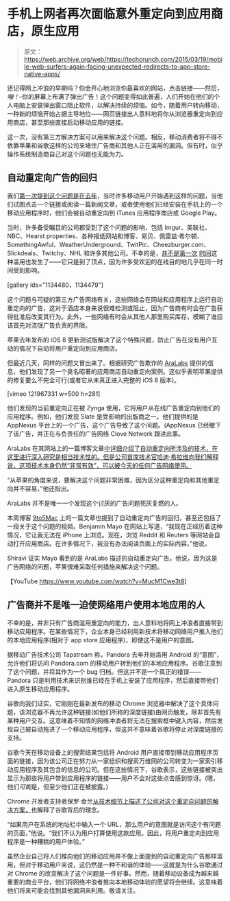 # 手机上网者再次面临意外重定向到应用商店，原生应用

> 原文：<https://web.archive.org/web/https://techcrunch.com/2015/03/19/mobile-web-surfers-again-facing-unexpected-redirects-to-app-store-native-apps/>

还记得网上冲浪的早期吗？你会开心地浏览你最喜欢的网站，点击链接——然后，*嘣！*–你的屏幕上布满了弹出广告！这个问题变得如此普遍，人们开始在他们的个人电脑上安装弹出窗口阻止软件，以解决持续的烦恼。如今，随着用户转向移动，一种新的烦恼开始占据主导地位——网页链接出人意料地将你从浏览器重定向到应用商店，甚至那些直接启动移动应用的链接。

这一次，没有第三方解决方案可以用来解决这个问题。相反，移动消费者将不得不依靠苹果和谷歌这样的公司来堵住广告商和其他人正在滥用的漏洞。但有时，似乎操作系统制造商自己对这个问题也无能为力。

## 自动重定向广告的回归

我们[第一次提到这个问题是在去年](https://web.archive.org/web/20230223134158/https://techcrunch.com/2014/01/06/shady-app-install-ads-are-automatically-redirecting-mobile-users-to-app-store-google-play/)，当时许多移动用户开始遇到这样的问题，当他们试图点击一个链接或阅读一篇新闻文章，或者使用他们已经安装在手机上的一个移动应用程序时，他们会被自动重定向到 iTunes 应用程序商店或 Google Play。

当时，许多备受瞩目的公司都受到了这个问题的影响，包括 Imgur、美联社、NBC、Hearst properties、各种报纸网站和博客、易贝、佩雷兹·希尔顿、SomethingAwful、WeatherUnderground、TwitPic、Cheezburger.com、Slickdeals、Twitchy、NHL 和许多其他公司。不幸的是，[并不是](https://web.archive.org/web/20230223134158/http://storify.com/sarahintampa/apps-redirecting-to-app-store)[第一次](https://web.archive.org/web/20230223134158/http://www.datehookup.com/Thread-1130660.htm) [时间](https://web.archive.org/web/20230223134158/http://answers.yahoo.com/question/index?qid=20131114210135AAp4VSs)这种滥用也发生了——它只是到了顶点，因为许多受欢迎的在线目的地几乎在同一时间受到影响。

[gallery ids="1134480，1134479"]

这个问题与可疑的第三方广告网络有关，这些网络会在网站和应用程序上运行自动重定向的广告，这对于酒店本身来说很难检测或阻止，因为广告商有时会在广告获得批准后改变其行为。此外，一些网络有时会从其他人那里购买库存，模糊了谁应该首先对流氓广告负责的界限。

苹果去年发布的 iOS 8 更新测试版解决了这个特殊问题，防止广告在没有用户互动的情况下自动将用户重定向到应用商店。

但最近几天，同样的问题又冒出来了。根据研究广告欺诈的 [AraLabs](https://web.archive.org/web/20230223134158/http://aralabs.com/) 提供的信息，他们发现了另一个臭名昭著的应用商店自动重定向案例。这似乎表明苹果提供的修复要么不完全可行(或者它从未真正进入完整的 iOS 8 版本)。

[vimeo 121967331 w=500 h=281]

他们发现的当前重定向正在被 Zynga 使用，它将用户从在线广告重定向到他们的应用程序。例如，他们发现 Slate 是受影响的出版商之一。他们提供的是 AppNexus 平台上的一个广告，这个广告导致了这个问题。(AppNexus 已经撤下了该广告，并正在与负责任的广告网络 Clove Network 跟进此事。

AraLabs 在其网站上的一篇博客文章[中详细介绍了自动重定向所涉及的技术，在这里进行深入研究是相当技术性的。但是公司首席技术官哈迪·希拉维向我们解释说，这项技术本身仍然“非常有效”，可以被今天的任何广告网络使用。](https://web.archive.org/web/20230223134158/http://aralabs.com/blog/2015/03/12/safari-to-app-store-redirect-from-ad-on-ios-8-2/)

“从苹果的角度来说，要解决这个问题非常困难，因为区分这种重定向和其他重定向并不容易，”他还指出。

AraLabs 并不是唯一一个发现这个讨厌的广告问题死灰复燃的人。

本周博客 [9to5Mac](https://web.archive.org/web/20230223134158/http://9to5mac.com/2015/03/18/safari-app-store-redirect/) 上的一篇文章也提到了自动重定向广告的回归，甚至还包括了一段关于这个问题的视频。Benjamin Mayo 在网站上写道，“我现在正经历着这种情况，它让我无法在 iPhone 上浏览。现在，浏览 Reddit 和 Reuters 等网站会自动打开应用商店。在许多情况下，我没有办法阅读页面上的实际内容，”他说。

Shiravi 证实 Mayo 看到的是 AraLabs 描述的自动重定向广告。他说，因为这是广告网络的问题，苹果很难采取任何措施来解决这个问题。

【YouTube https://www.youtube.com/watch?v=MucM1Cwe3t8]

## 广告商并不是唯一迫使网络用户使用本地应用的人

不幸的是，并非只有广告商滥用重定向的能力，出人意料地将网上冲浪者直接带到移动应用程序。在某些情况下，企业本身已经利用新技术将移动网络用户推入他们的本地应用程序(相对于 app store 应用程序)，即使这不是用户的意图。

据移动广告技术公司 Tapstream 称，Pandora 去年开始滥用 Android 的“意图”，允许他们将访问 Pandora.com 的移动用户转到他们的本地应用程序。谷歌注意到了这个问题，并将其作为一个 bug 归档。但这并不是一个真正的错误——Pandora 只是利用技术来识别谁已经在手机上安装了应用程序，然后直接带他们进入原生移动应用程序。

谷歌向我们证实，它刚刚在最新发布的移动 Chrome 浏览器中解决了这个具体问题，该浏览器不再允许这种链接(如他们所称的深度链接)由网页触发，除非首先有某种用户交互。这意味着不知情的网络冲浪者将无法在搜索框中键入内容，然后发现自己被自动拖进了一个移动应用程序，但这并不意味着谷歌将停止对深度链接的支持。

谷歌今天在移动设备上的搜索结果包括将 Android 用户直接带到移动应用程序页面的链接，因为该公司正在努力从一家组织和搜索万维网的公司转变为一家索引移动应用程序及其包含的信息的公司。但在这些情况下，谷歌表示，这些链接被突出显示为那些将用户带到应用程序的链接——用户不会对这些点击感到惊讶。(嗯，他们*可能*是，但至少他们正在被披露。)

Chrome 开发者支持者保罗·金兰[从技术细节上描述了公司对这个重定向问题的解决方案，](https://web.archive.org/web/20230223134158/http://paul.kinlan.me/deep-app-linking-on-android-and-chrome/)也解释了谷歌背后的理念。

“如果用户在系统的地址栏中输入一个 URL，那么用户的意图就是访问这个有问题的页面，”他说。“我们不认为用户打算使用这款应用。因此，将用户重定向到应用程序是一种糟糕的用户体验。”

虽然企业自己将人们推向他们的移动应用并不像上面提到的自动重定向广告那样滥用，但对于移动用户来说，这仍然是一种不和谐的体验——这就是为什么谷歌通过对 Chrome 的改变解决了这个问题是一件好事。然而，随着移动设备成为越来越重要的商业平台，他们将网络冲浪者推向本地移动体验的愿望将会继续。这意味着他们将来可能会找到其他漏洞来利用。敬请关注。